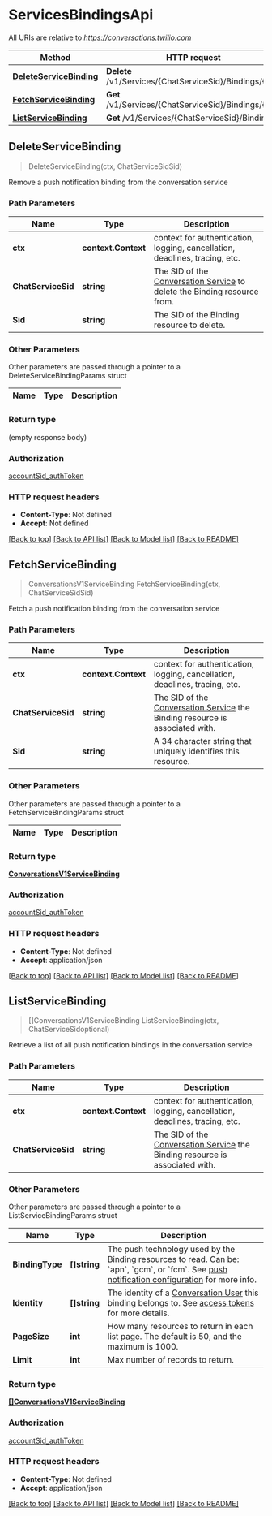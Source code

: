 # ServicesBindingsApi

All URIs are relative to *https://conversations.twilio.com*

Method | HTTP request | Description
------------- | ------------- | -------------
[**DeleteServiceBinding**](ServicesBindingsApi.md#DeleteServiceBinding) | **Delete** /v1/Services/{ChatServiceSid}/Bindings/{Sid} | 
[**FetchServiceBinding**](ServicesBindingsApi.md#FetchServiceBinding) | **Get** /v1/Services/{ChatServiceSid}/Bindings/{Sid} | 
[**ListServiceBinding**](ServicesBindingsApi.md#ListServiceBinding) | **Get** /v1/Services/{ChatServiceSid}/Bindings | 



## DeleteServiceBinding

> DeleteServiceBinding(ctx, ChatServiceSidSid)



Remove a push notification binding from the conversation service

### Path Parameters


Name | Type | Description
------------- | ------------- | -------------
**ctx** | **context.Context** | context for authentication, logging, cancellation, deadlines, tracing, etc.
**ChatServiceSid** | **string** | The SID of the [Conversation Service](https://www.twilio.com/docs/conversations/api/service-resource) to delete the Binding resource from.
**Sid** | **string** | The SID of the Binding resource to delete.

### Other Parameters

Other parameters are passed through a pointer to a DeleteServiceBindingParams struct


Name | Type | Description
------------- | ------------- | -------------

### Return type

 (empty response body)

### Authorization

[accountSid_authToken](../README.md#accountSid_authToken)

### HTTP request headers

- **Content-Type**: Not defined
- **Accept**: Not defined

[[Back to top]](#) [[Back to API list]](../README.md#documentation-for-api-endpoints)
[[Back to Model list]](../README.md#documentation-for-models)
[[Back to README]](../README.md)


## FetchServiceBinding

> ConversationsV1ServiceBinding FetchServiceBinding(ctx, ChatServiceSidSid)



Fetch a push notification binding from the conversation service

### Path Parameters


Name | Type | Description
------------- | ------------- | -------------
**ctx** | **context.Context** | context for authentication, logging, cancellation, deadlines, tracing, etc.
**ChatServiceSid** | **string** | The SID of the [Conversation Service](https://www.twilio.com/docs/conversations/api/service-resource) the Binding resource is associated with.
**Sid** | **string** | A 34 character string that uniquely identifies this resource.

### Other Parameters

Other parameters are passed through a pointer to a FetchServiceBindingParams struct


Name | Type | Description
------------- | ------------- | -------------

### Return type

[**ConversationsV1ServiceBinding**](ConversationsV1ServiceBinding.md)

### Authorization

[accountSid_authToken](../README.md#accountSid_authToken)

### HTTP request headers

- **Content-Type**: Not defined
- **Accept**: application/json

[[Back to top]](#) [[Back to API list]](../README.md#documentation-for-api-endpoints)
[[Back to Model list]](../README.md#documentation-for-models)
[[Back to README]](../README.md)


## ListServiceBinding

> []ConversationsV1ServiceBinding ListServiceBinding(ctx, ChatServiceSidoptional)



Retrieve a list of all push notification bindings in the conversation service

### Path Parameters


Name | Type | Description
------------- | ------------- | -------------
**ctx** | **context.Context** | context for authentication, logging, cancellation, deadlines, tracing, etc.
**ChatServiceSid** | **string** | The SID of the [Conversation Service](https://www.twilio.com/docs/conversations/api/service-resource) the Binding resource is associated with.

### Other Parameters

Other parameters are passed through a pointer to a ListServiceBindingParams struct


Name | Type | Description
------------- | ------------- | -------------
**BindingType** | **[]string** | The push technology used by the Binding resources to read.  Can be: &#x60;apn&#x60;, &#x60;gcm&#x60;, or &#x60;fcm&#x60;.  See [push notification configuration](https://www.twilio.com/docs/chat/push-notification-configuration) for more info.
**Identity** | **[]string** | The identity of a [Conversation User](https://www.twilio.com/docs/conversations/api/user-resource) this binding belongs to. See [access tokens](https://www.twilio.com/docs/conversations/create-tokens) for more details.
**PageSize** | **int** | How many resources to return in each list page. The default is 50, and the maximum is 1000.
**Limit** | **int** | Max number of records to return.

### Return type

[**[]ConversationsV1ServiceBinding**](ConversationsV1ServiceBinding.md)

### Authorization

[accountSid_authToken](../README.md#accountSid_authToken)

### HTTP request headers

- **Content-Type**: Not defined
- **Accept**: application/json

[[Back to top]](#) [[Back to API list]](../README.md#documentation-for-api-endpoints)
[[Back to Model list]](../README.md#documentation-for-models)
[[Back to README]](../README.md)

